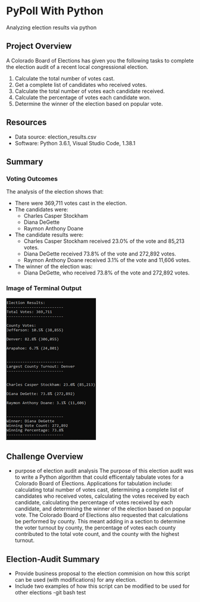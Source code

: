 # PyPoll With Python
Analyzing election results via python

## Project Overview
A Colorado Board of Elections has given you the following tasks to complete the election audit of a recent local congressional election. 

1. Calculate the total number of votes cast. 
2. Get a complete list of candidates who received votes.
3. Calculate the total number of votes each candidate received. 
4. Calculate the percentage of votes each candidate won. 
5. Determine the winner of the election based on popular vote. 

## Resources
- Data source: election_results.csv
- Software: Python 3.6.1, Visual Studio Code, 1.38.1

## Summary
### Voting Outcomes
The analysis of the election shows that: 
- There were 369,711 votes cast in the election. 
- The candidates were:
	- Charles Casper Stockham
	- Diana DeGette
	- Raymon Anthony Doane
- The candidate results were: 
	- Charles Casper Stockham received 23.0% of the vote and 85,213 votes. 
	- Diana DeGette received 73.8% of the vote and 272,892 votes. 
	- Raymon Anthony Doane received 3.1% of the vote and 11,606 votes. 
- The winner of the election was: 
	- Diana DeGette, who received 73.8% of the vote and 272,892 votes. 
### Image of Terminal Output
![Terminal Output](Resources/Terminal_Output.png)

## Challenge Overview
- purpose of election audit analysis
The purpose of this election audit was to write a Python algorithm that could efficentaly tabulate votes for a Colorado Board of Elections. 
Applications for tabulation include: calculating total number of votes cast, determining a complete list of candidates who received votes, calculating the votes received by each candidate, calculating the percentage of votes received by each candidate, and determining the winner of the election based on popular vote.
The Colorado Board of Elections also requested that calculations be performed by county. This meant adding in a section to determine the voter turnout by county, the percentage of votes each county contributed to the total vote count, and the county with the highest turnout. 


## Election-Audit Summary
- Provide business proposal to the election commision on how this script can be used (with modifications) for any election.
- Include two examples of how this script can be modified to be used for other elections
-git bash test
